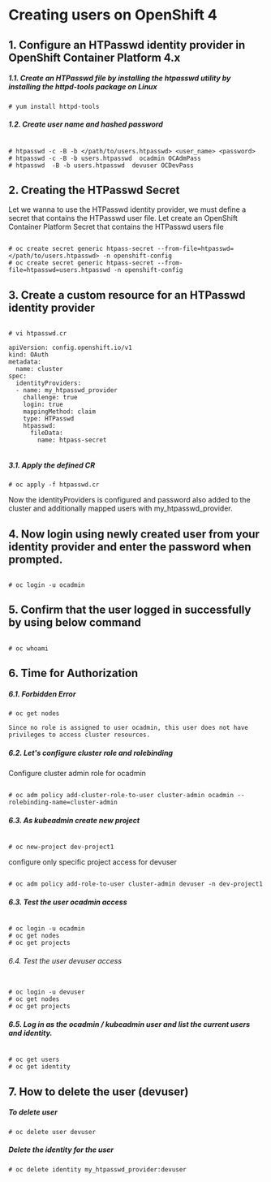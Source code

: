 # Creating users on OpenShift 4


## 1. Configure an HTPasswd identity provider in OpenShift Container Platform 4.x

##### 1.1.  Create an HTPasswd file by installing the htpasswd utility by installing the httpd-tools package on Linux

```
# yum install httpd-tools

```


##### 1.2. Create user name and hashed password

```

# htpasswd -c -B -b </path/to/users.htpasswd> <user_name> <password>
# htpasswd -c -B -b users.htpasswd  ocadmin OCAdmPass
# htpasswd  -B -b users.htpasswd  devuser OCDevPass

```

## 2. Creating the HTPasswd Secret
Let we wanna to use the HTPasswd identity provider, we must define a secret that contains the HTPasswd user file.
Let create an OpenShift Container Platform Secret that contains the HTPasswd users file

```

# oc create secret generic htpass-secret --from-file=htpasswd=</path/to/users.htpasswd> -n openshift-config
# oc create secret generic htpass-secret --from-file=htpasswd=users.htpasswd -n openshift-config

```

## 3. Create a custom resource for an HTPasswd identity provider

```

# vi htpasswd.cr

apiVersion: config.openshift.io/v1
kind: OAuth
metadata:
  name: cluster
spec:
  identityProviders:
  - name: my_htpasswd_provider
    challenge: true
    login: true
    mappingMethod: claim
    type: HTPasswd
    htpasswd:
      fileData:
        name: htpass-secret
        
```

##### 3.1. Apply the defined CR

```
# oc apply -f htpasswd.cr

```

Now the identityProviders is configured and password also added to the cluster and additionally mapped users with my_htpasswd_provider.


## 4. Now login using newly created user from your identity provider  and enter the password when prompted.

```

# oc login -u ocadmin

```

## 5. Confirm that the user logged in successfully by using below command

```

# oc whoami

```

## 6. Time for Authorization

##### 6.1. Forbidden Error

```
# oc get nodes

Since no role is assigned to user ocadmin, this user does not have privileges to access cluster resources.

```


##### 6.2. Let's configure cluster role and rolebinding

Configure cluster admin role for ocadmin

```

# oc adm policy add-cluster-role-to-user cluster-admin ocadmin --rolebinding-name=cluster-admin

```

##### 6.3. As kubeadmin create new project

```

# oc new-project dev-project1

```

configure only specific project access for devuser

```

# oc adm policy add-role-to-user cluster-admin devuser -n dev-project1

```

##### 6.3. Test the user ocadmin access

```

# oc login -u ocadmin
# oc get nodes
# oc get projects

```

###### 6.4. Test the user devuser access

```

# oc login -u devuser
# oc get nodes
# oc get projects

```

##### 6.5. Log in as the ocadmin / kubeadmin user and list the current users and identity.

```

# oc get users
# oc get identity

```


## 7. How to delete the user (devuser)

##### To delete user

```
# oc delete user devuser

```

##### Delete the identity for the user

```
# oc delete identity my_htpasswd_provider:devuser

```

